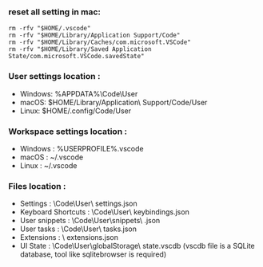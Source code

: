 

### reset all setting in mac:
```
rm -rfv "$HOME/.vscode"
rm -rfv "$HOME/Library/Application Support/Code"
rm -rfv "$HOME/Library/Caches/com.microsoft.VSCode"
rm -rfv "$HOME/Library/Saved Application State/com.microsoft.VSCode.savedState"
```

### User settings location :
- Windows: %APPDATA%\Code\User
- macOS: $HOME/Library/Application\ Support/Code/User
- Linux: $HOME/.config/Code/User


### Workspace settings location :
- Windows : %USERPROFILE%\.vscode
- macOS : ~/.vscode
- Linux : ~/.vscode


### Files location :
- Settings : <user-settings>\Code\User\ settings.json
- Keyboard Shortcuts : <user-settings>\Code\User\ keybindings.json
- User snippets : <user-settings>\Code\User\snippets\ <language-name>.json
- User tasks : <user-settings>\Code\User\ tasks.json
- Extensions : <workspace-settings>\ extensions.json
- UI State : <user-settings>\Code\User\globalStorage\ state.vscdb
(vscdb file is a SQLite database, tool like sqlitebrowser is required)


